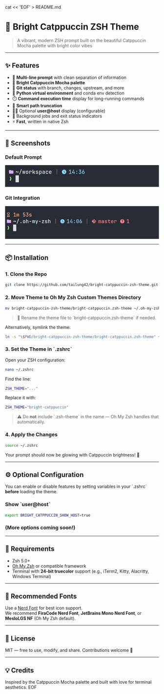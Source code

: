 cat << 'EOF' > README.md
# 🌈 Bright Catppuccin ZSH Theme

> A vibrant, modern ZSH prompt built on the beautiful Catppuccin Mocha palette with bright color vibes

---

## ✨ Features

- 🔁 **Multi-line prompt** with clean separation of information  
- 🌈 **Bright Catppuccin Mocha palette**  
- 🌿 **Git status** with branch, changes, upstream, and more  
- 🐍 **Python virtual environment** and conda env detection  
- ⏱️ **Command execution time** display for long-running commands  
- 🧠 **Smart path truncation**  
- 🧑‍💻 Optional **user@host** display (configurable)  
- 🧰 Background jobs and exit status indicators  
- ⚡ **Fast**, written in native Zsh  

---

## 📸 Screenshots

### Default Prompt

![Prompt Example](images/prompt-example.png)

### Git Integration

![Git Status](images/git-status.png)

---

## 📦 Installation

### 1. Clone the Repo

```bash
git clone https://github.com/tailung42/bright-catppuccin-zsh-theme.git
```

### 2. Move Theme to Oh My Zsh Custom Themes Directory

```bash
mv bright-catppuccin-zsh-theme/bright-catppuccin.zsh-theme ~/.oh-my-zsh/custom/themes/
```

> 📝 Rename the theme file to \`bright-catppuccin.zsh-theme\` if needed.

Alternatively, symlink the theme:

```bash
ln -s "\$PWD/bright-catppuccin-zsh-theme/bright-catppuccin.zsh-theme" ~/.oh-my-zsh/custom/themes/bright-catppuccin.zsh-theme
```

### 3. Set the Theme in \`.zshrc\`

Open your ZSH configuration:

```bash
nano ~/.zshrc
```

Find the line:

```bash
ZSH_THEME="..."
```

Replace it with:

```bash
ZSH_THEME="bright-catppuccin"
```

> ⚠️ Do **not** include \`.zsh-theme\` in the name — Oh My Zsh handles that automatically.

### 4. Apply the Changes

```bash
source ~/.zshrc
```

Your prompt should now be glowing with Catppuccin brightness! 🌈

---

## ⚙️ Optional Configuration

You can enable or disable features by setting variables in your \`.zshrc\` **before** loading the theme.

### Show \`user@host\`

```bash
export BRIGHT_CATPPUCCIN_SHOW_HOST=true
```

### (More options coming soon!)

---

## 🧪 Requirements

- Zsh 5.0+  
- [Oh My Zsh](https://ohmyz.sh/) or compatible framework  
- Terminal with **24-bit truecolor** support (e.g., iTerm2, Kitty, Alacritty, Windows Terminal)

---

## 🧊 Recommended Fonts

Use a [Nerd Font](https://www.nerdfonts.com/font-downloads) for best icon support.  
We recommend **FiraCode Nerd Font**, **JetBrains Mono Nerd Font**, or **MesloLGS NF** (Oh My Zsh default).

---

## 📜 License

MIT — free to use, modify, and share. Contributions welcome 💜

---

## 💡 Credits

Inspired by the Catppuccin Mocha palette and built with love for terminal aesthetics.
EOF

